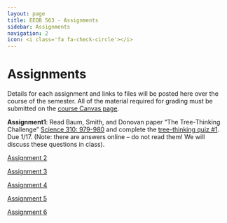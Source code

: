 ```yaml
---
layout: page
title: EEOB 563 - Assignments
sidebar: Assignments
navigation: 2
icon: <i class='fa fa-check-circle'></i> 
---
```


# Assignments

Details for each assignment and links to files will be posted here over the course of the semester.
All of the material required for grading must be submitted on the [course Canvas page](https://canvas.iastate.edu/courses/57269). 

**Assignment1**:  Read Baum, Smith, and Donovan paper “The Tree-Thinking Challenge” [Science 310: 979-980](http://science.sciencemag.org/content/310/5750/979.full.pdf) and complete the [tree-thinking quiz #1](https://isu-molphyl.github.io/EEOB563-Spring2019/assignments/assignment1.pdf). Due 1/17.  (Note: there are answers online – do not read them! We will discuss these questions in class).

[Assignment 2](https://isu-molphyl.github.io/EEOB563-Spring2019/assignments/assignment2.pdf)

[Assignment 3](https://isu-molphyl.github.io/EEOB563-Spring2019/assignments/assignment3.pdf)

[Assignment 4](https://isu-molphyl.github.io/EEOB563-Spring2019/assignments/assignment4.pdf)

[Assignment 5](https://isu-molphyl.github.io/EEOB563-Spring2019/assignments/assignment5.pdf)

[Assignment 6](https://isu-molphyl.github.io/EEOB563-Spring2019/assignments/assignment6.pdf)
